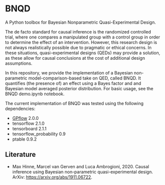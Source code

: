 # BNQD
A Python toolbox for Bayesian Nonparametric Quasi-Experimental Design. 

The de facto standard for causal inference is the randomized controlled trial, where one compares a manipulated group with a control group in order to determine the effect of an intervention. However, this research design is not always realistically possible due to pragmatic or ethical concerns. In these situations, quasi-experimental designs (QEDs) may provide a solution, as these allow for causal conclusions at the cost of additional design assumptions. 

In this repository, we provide the implementation of a Bayesian non-parametric model-comparison-based take on QED, called BNQD. It quantifies (the presence of) an effect using a Bayes factor and and Bayesian model averaged posterior distribution. For basic usage, see the BNQD demo.ipynb notebook.

The current implementation of BNQD was tested using the following dependencies:

* [GPflow](https://gpflow.readthedocs.io/en/master/index.html) 2.0.0
* tensorflow 2.1.0
* tensorboard 2.1.1
* tensorflow_probability 0.9
* ptable 0.9.2

## Literature

* Max Hinne, Marcel van Gerven and Luca Ambrogioni, 2020. Causal inference using Bayesian non-parametric quasi-experimental design. ArXiv: https://arxiv.org/abs/1911.06722.
